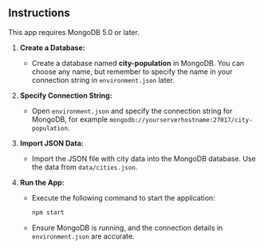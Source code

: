 ## Instructions

This app requires MongoDB 5.0 or later.

1. **Create a Database:**
   - Create a database named **city-population** in MongoDB. You can choose any name, but remember to specify the name in your connection string in `environment.json` later.

2. **Specify Connection String:**
   - Open `environment.json` and specify the connection string for MongoDB, for example `mongodb://yourserverhostname:27017/city-population`.

3. **Import JSON Data:**
   - Import the JSON file with city data into the MongoDB database. Use the data from `data/cities.json`.

4. **Run the App:**
   - Execute the following command to start the application:
     ```bash
     npm start
     ```
   - Ensure MongoDB is running, and the connection details in `environment.json` are accurate.